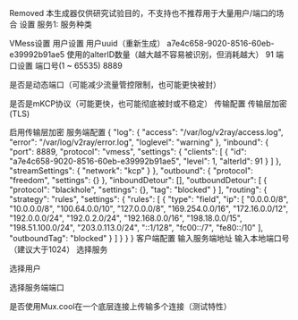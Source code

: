 Removed
本生成器仅供研究试验目的，不支持也不推荐用于大量用户/端口的场合
设置
服务1: 服务种类

VMess设置
用户设置
用户uuid（重新生成）
a7e4c658-9020-8516-60eb-e39992b91ae5
使用的alterID数量（越大越不容易被识别，但消耗越大）
91
端口设置
端口号(1 ~ 65535)
8889

是否是动态端口（可能减少流量管控限制，也可能更快被封）

是否是mKCP协议（可能更快，也可能彻底被封或不稳定）
传输配置
传输层加密(TLS)

启用传输层加密
服务端配置
 {
    "log": {
        "access": "/var/log/v2ray/access.log",
        "error": "/var/log/v2ray/error.log",
        "loglevel": "warning"
    },
    "inbound": {
        "port": 8889,
        "protocol": "vmess",
        "settings": {
            "clients": [
                {
                    "id": "a7e4c658-9020-8516-60eb-e39992b91ae5",
                    "level": 1,
                    "alterId": 91
                }
            ]
        },
        "streamSettings": {
            "network": "kcp"
        }
    },
    "outbound": {
        "protocol": "freedom",
        "settings": {}
    },
    "inboundDetour": [],
    "outboundDetour": [
        {
            "protocol": "blackhole",
            "settings": {},
            "tag": "blocked"
        }
    ],
    "routing": {
        "strategy": "rules",
        "settings": {
            "rules": [
                {
                    "type": "field",
                    "ip": [
                        "0.0.0.0/8",
                        "10.0.0.0/8",
                        "100.64.0.0/10",
                        "127.0.0.0/8",
                        "169.254.0.0/16",
                        "172.16.0.0/12",
                        "192.0.0.0/24",
                        "192.0.2.0/24",
                        "192.168.0.0/16",
                        "198.18.0.0/15",
                        "198.51.100.0/24",
                        "203.0.113.0/24",
                        "::1/128",
                        "fc00::/7",
                        "fe80::/10"
                    ],
                    "outboundTag": "blocked"
                }
            ]
        }
    }
} 
客户端配置
输入服务端地址
输入本地端口号（建议大于1024）
选择服务

选择用户

选择服务端端口


是否使用Mux.cool在一个底层连接上传输多个连接（测试特性）
